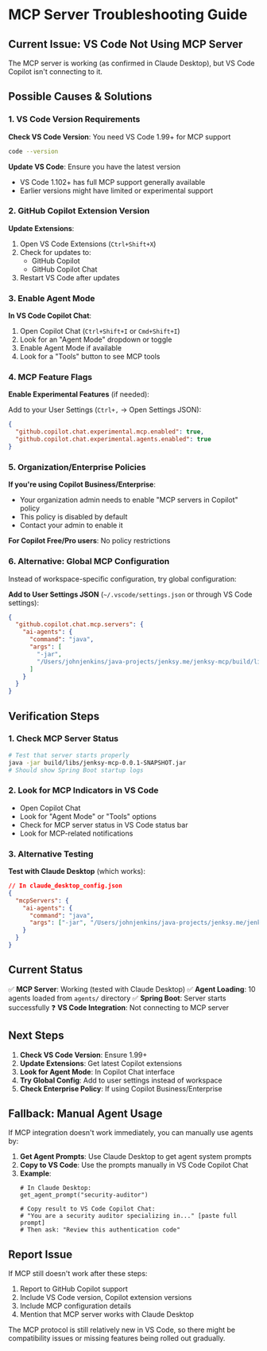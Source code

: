 # MCP Server Troubleshooting Guide

## Current Issue: VS Code Not Using MCP Server

The MCP server is working (as confirmed in Claude Desktop), but VS Code Copilot isn't connecting to it.

## Possible Causes & Solutions

### 1. VS Code Version Requirements

**Check VS Code Version**: You need VS Code 1.99+ for MCP support

```bash
code --version
```

**Update VS Code**: Ensure you have the latest version
- VS Code 1.102+ has full MCP support generally available
- Earlier versions might have limited or experimental support

### 2. GitHub Copilot Extension Version

**Update Extensions**:
1. Open VS Code Extensions (`Ctrl+Shift+X`)
2. Check for updates to:
   - GitHub Copilot
   - GitHub Copilot Chat
3. Restart VS Code after updates

### 3. Enable Agent Mode

**In VS Code Copilot Chat**:
1. Open Copilot Chat (`Ctrl+Shift+I` or `Cmd+Shift+I`)
2. Look for an "Agent Mode" dropdown or toggle
3. Enable Agent Mode if available
4. Look for a "Tools" button to see MCP tools

### 4. MCP Feature Flags

**Enable Experimental Features** (if needed):

Add to your User Settings (`Ctrl+,` → Open Settings JSON):
```json
{
  "github.copilot.chat.experimental.mcp.enabled": true,
  "github.copilot.chat.experimental.agents.enabled": true
}
```

### 5. Organization/Enterprise Policies

**If you're using Copilot Business/Enterprise**:
- Your organization admin needs to enable "MCP servers in Copilot" policy
- This policy is disabled by default
- Contact your admin to enable it

**For Copilot Free/Pro users**: No policy restrictions

### 6. Alternative: Global MCP Configuration

Instead of workspace-specific configuration, try global configuration:

**Add to User Settings JSON** (`~/.vscode/settings.json` or through VS Code settings):
```json
{
  "github.copilot.chat.mcp.servers": {
    "ai-agents": {
      "command": "java",
      "args": [
        "-jar",
        "/Users/johnjenkins/java-projects/jenksy.me/jenksy-mcp/build/libs/jenksy-mcp-0.0.1-SNAPSHOT.jar"
      ]
    }
  }
}
```

## Verification Steps

### 1. Check MCP Server Status
```bash
# Test that server starts properly
java -jar build/libs/jenksy-mcp-0.0.1-SNAPSHOT.jar
# Should show Spring Boot startup logs
```

### 2. Look for MCP Indicators in VS Code
- Open Copilot Chat
- Look for "Agent Mode" or "Tools" options
- Check for MCP server status in VS Code status bar
- Look for MCP-related notifications

### 3. Alternative Testing

**Test with Claude Desktop** (which works):
```json
// In claude_desktop_config.json
{
  "mcpServers": {
    "ai-agents": {
      "command": "java",
      "args": ["-jar", "/Users/johnjenkins/java-projects/jenksy.me/jenksy-mcp/build/libs/jenksy-mcp-0.0.1-SNAPSHOT.jar"]
    }
  }
}
```

## Current Status

✅ **MCP Server**: Working (tested with Claude Desktop)
✅ **Agent Loading**: 10 agents loaded from `agents/` directory
✅ **Spring Boot**: Server starts successfully
❓ **VS Code Integration**: Not connecting to MCP server

## Next Steps

1. **Check VS Code Version**: Ensure 1.99+
2. **Update Extensions**: Get latest Copilot extensions
3. **Look for Agent Mode**: In Copilot Chat interface
4. **Try Global Config**: Add to user settings instead of workspace
5. **Check Enterprise Policy**: If using Copilot Business/Enterprise

## Fallback: Manual Agent Usage

If MCP integration doesn't work immediately, you can manually use agents by:

1. **Get Agent Prompts**: Use Claude Desktop to get agent system prompts
2. **Copy to VS Code**: Use the prompts manually in VS Code Copilot Chat
3. **Example**:
   ```
   # In Claude Desktop:
   get_agent_prompt("security-auditor")

   # Copy result to VS Code Copilot Chat:
   # "You are a security auditor specializing in..." [paste full prompt]
   # Then ask: "Review this authentication code"
   ```

## Report Issue

If MCP still doesn't work after these steps:
1. Report to GitHub Copilot support
2. Include VS Code version, Copilot extension versions
3. Include MCP configuration details
4. Mention that MCP server works with Claude Desktop

The MCP protocol is still relatively new in VS Code, so there might be compatibility issues or missing features being rolled out gradually.